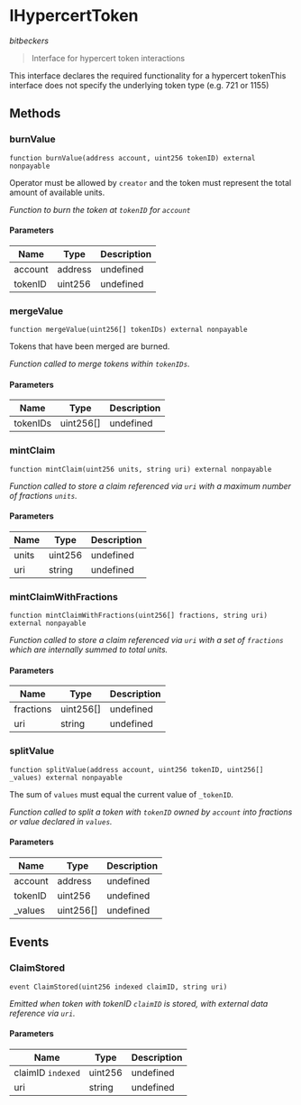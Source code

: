 # IHypercertToken

*bitbeckers*

> Interface for hypercert token interactions

This interface declares the required functionality for a hypercert tokenThis interface does not specify the underlying token type (e.g. 721 or 1155)



## Methods

### burnValue

```solidity
function burnValue(address account, uint256 tokenID) external nonpayable
```

Operator must be allowed by `creator` and the token must represent the total amount of available units.

*Function to burn the token at `tokenID` for `account`*

#### Parameters

| Name | Type | Description |
|---|---|---|
| account | address | undefined |
| tokenID | uint256 | undefined |

### mergeValue

```solidity
function mergeValue(uint256[] tokenIDs) external nonpayable
```

Tokens that have been merged are burned.

*Function called to merge tokens within `tokenIDs`.*

#### Parameters

| Name | Type | Description |
|---|---|---|
| tokenIDs | uint256[] | undefined |

### mintClaim

```solidity
function mintClaim(uint256 units, string uri) external nonpayable
```



*Function called to store a claim referenced via `uri` with a maximum number of fractions `units`.*

#### Parameters

| Name | Type | Description |
|---|---|---|
| units | uint256 | undefined |
| uri | string | undefined |

### mintClaimWithFractions

```solidity
function mintClaimWithFractions(uint256[] fractions, string uri) external nonpayable
```



*Function called to store a claim referenced via `uri` with a set of `fractions`  which are internally summed to total units.*

#### Parameters

| Name | Type | Description |
|---|---|---|
| fractions | uint256[] | undefined |
| uri | string | undefined |

### splitValue

```solidity
function splitValue(address account, uint256 tokenID, uint256[] _values) external nonpayable
```

The sum of `values` must equal the current value of `_tokenID`.

*Function called to split a token with `tokenID` owned by `account` into fractions or value declared in `values`.*

#### Parameters

| Name | Type | Description |
|---|---|---|
| account | address | undefined |
| tokenID | uint256 | undefined |
| _values | uint256[] | undefined |



## Events

### ClaimStored

```solidity
event ClaimStored(uint256 indexed claimID, string uri)
```



*Emitted when token with tokenID `claimID` is stored, with external data reference via `uri`.*

#### Parameters

| Name | Type | Description |
|---|---|---|
| claimID `indexed` | uint256 | undefined |
| uri  | string | undefined |




